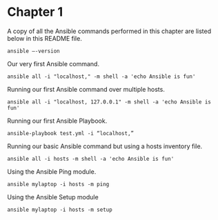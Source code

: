 # Chapter 1
A copy of all the Ansible commands performed in this chapter are listed below in this README file.

```
ansible –-version
```

Our very first Ansible command.
```
ansible all -i "localhost," -m shell -a 'echo Ansible is fun'
```

Running our first Ansible command over multiple hosts.
```
ansible all -i "localhost, 127.0.0.1" -m shell -a 'echo Ansible is fun'
```

Running our first Ansible Playbook.
```
ansible-playbook test.yml -i “localhost,”
```

Running our basic Ansible command but using a hosts inventory file.
```
ansible all -i hosts -m shell -a 'echo Ansible is fun'
```

Using the Ansible Ping module.
```
ansible mylaptop -i hosts -m ping
```

Using the Ansible Setup module
```
ansible mylaptop -i hosts -m setup
```




